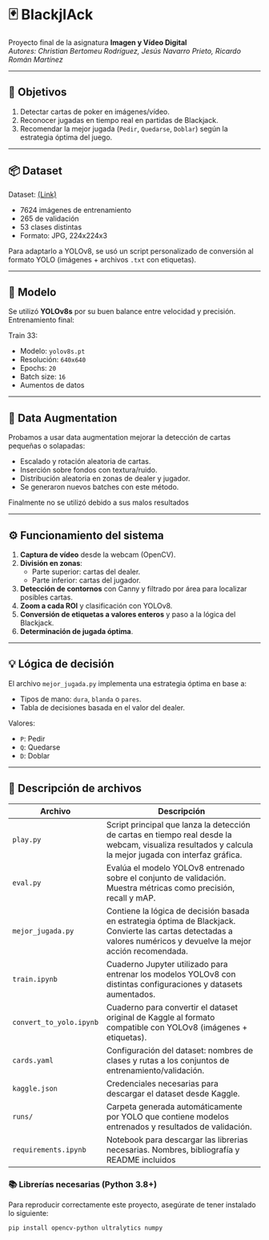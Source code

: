 # 🃏 BlackjIAck

Proyecto final de la asignatura **Imagen y Vídeo Digital**  
*Autores: Christian Bertomeu Rodríguez, Jesús Navarro Prieto, Ricardo Román Martínez*

---

## 🎯 Objetivos

1. Detectar cartas de poker en imágenes/vídeo.
2. Reconocer jugadas en tiempo real en partidas de Blackjack.
3. Recomendar la mejor jugada (`Pedir`, `Quedarse`, `Doblar`) según la estrategia óptima del juego.

---

## 📦 Dataset

Dataset: [(Link)](https://www.kaggle.com/datasets/hosseinah1/poker-game-dataset)  
- 7624 imágenes de entrenamiento  
- 265 de validación  
- 53 clases distintas  
- Formato: JPG, 224x224x3  

Para adaptarlo a YOLOv8, se usó un script personalizado de conversión al formato YOLO (imágenes + archivos `.txt` con etiquetas).

---

## 🧠 Modelo

Se utilizó **YOLOv8s** por su buen balance entre velocidad y precisión.  
Entrenamiento final:

Train 33:
- Modelo: `yolov8s.pt`
- Resolución: `640x640`
- Epochs: `20`
- Batch size: `16`
- Aumentos de datos

---

## 🔧 Data Augmentation

Probamos a usar data augmentation mejorar la detección de cartas pequeñas o solapadas:
- Escalado y rotación aleatoria de cartas.
- Inserción sobre fondos con textura/ruido.
- Distribución aleatoria en zonas de dealer y jugador.
- Se generaron nuevos batches con este método.

Finalmente no se utilizó debido a sus malos resultados

---

## ⚙️ Funcionamiento del sistema

1. **Captura de vídeo** desde la webcam (OpenCV).
2. **División en zonas**:
   - Parte superior: cartas del dealer.
   - Parte inferior: cartas del jugador.
3. **Detección de contornos** con Canny y filtrado por área para localizar posibles cartas.
4. **Zoom a cada ROI** y clasificación con YOLOv8.
5. **Conversión de etiquetas a valores enteros** y paso a la lógica del Blackjack.
6. **Determinación de jugada óptima**.

---

## 💡 Lógica de decisión

El archivo `mejor_jugada.py` implementa una estrategia óptima en base a:
- Tipos de mano: `dura`, `blanda` o `pares`.
- Tabla de decisiones basada en el valor del dealer.

Valores:
- `P`: Pedir
- `Q`: Quedarse
- `D`: Doblar
---

## 📂 Descripción de archivos

| Archivo                   | Descripción |
|--------------------------|-------------|
| `play.py`                | Script principal que lanza la detección de cartas en tiempo real desde la webcam, visualiza resultados y calcula la mejor jugada con interfaz gráfica. |
| `eval.py`                | Evalúa el modelo YOLOv8 entrenado sobre el conjunto de validación. Muestra métricas como precisión, recall y mAP. |
| `mejor_jugada.py`        | Contiene la lógica de decisión basada en estrategia óptima de Blackjack. Convierte las cartas detectadas a valores numéricos y devuelve la mejor acción recomendada. |
| `train.ipynb`            | Cuaderno Jupyter utilizado para entrenar los modelos YOLOv8 con distintas configuraciones y datasets aumentados. |
| `convert_to_yolo.ipynb`  | Cuaderno para convertir el dataset original de Kaggle al formato compatible con YOLOv8 (imágenes + etiquetas). |
| `cards.yaml`             | Configuración del dataset: nombres de clases y rutas a los conjuntos de entrenamiento/validación. |
| `kaggle.json`            | Credenciales necesarias para descargar el dataset desde Kaggle. |
| `runs/`                  | Carpeta generada automáticamente por YOLO que contiene modelos entrenados y resultados de validación. |
| `requirements.ipynb`                  | Notebook para descargar las librerias necesarias. Nombres, bibliografía y README incluidos |


### 📚 Librerías necesarias (Python 3.8+)
Para reproducir correctamente este proyecto, asegúrate de tener instalado lo siguiente:

```bash
pip install opencv-python ultralytics numpy
```
